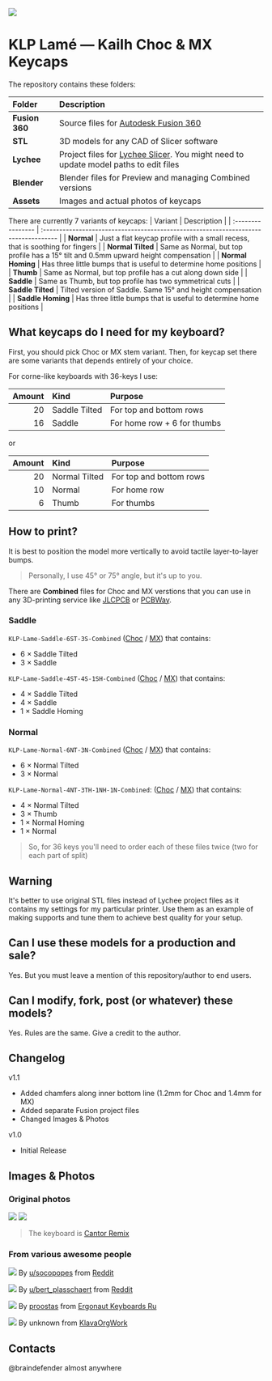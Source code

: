 ![](./Assets/KLP_Lame_Preview_All.jpg)

# KLP Lamé — Kailh Choc & MX Keycaps

The repository contains these folders:

| Folder         | Description                                                                                                |
| :------------- | :--------------------------------------------------------------------------------------------------------- |
| **Fusion 360** | Source files for [Autodesk Fusion 360](https://www.autodesk.com/products/fusion-360/overview)              |
| **STL**        | 3D models for any CAD of Slicer software                                                                   |
| **Lychee**     | Project files for [Lychee Slicer](https://mango3d.io/). You might need to update model paths to edit files |
| **Blender**    | Blender files for Preview and managing Combined versions                                                   |
| **Assets**     | Images and actual photos of keycaps                                                                        |

There are currently 7 variants of keycaps:
| Variant           | Description                                                                         |
| :---------------- | :---------------------------------------------------------------------------------- |
| **Normal**        | Just a flat keycap profile with a small recess, that is soothing for fingers        |
| **Normal Tilted** | Same as Normal, but top profile has a 15° tilt and 0.5mm upward height compensation |
| **Normal Homing** | Has three little bumps that is useful to determine home positions                   |
| **Thumb**         | Same as Normal, but top profile has a cut along down side                           |
| **Saddle**        | Same as Thumb, but top profile has two symmetrical cuts                             |
| **Saddle Tilted** | Tilted version of Saddle. Same 15° and height compensation                          |
| **Saddle Homing** | Has three little bumps that is useful to determine home positions                   |

## What keycaps do I need for my keyboard?

First, you should pick Choc or MX stem variant. Then, for keycap set there are some variants that depends entirely of your choice.

For corne-like keyboards with 36-keys I use:

| Amount | Kind          | Purpose                     |
| -----: | :------------ | :-------------------------- |
|     20 | Saddle Tilted | For top and bottom rows     |
|     16 | Saddle        | For home row + 6 for thumbs |

or

| Amount | Kind          | Purpose                 |
| -----: | :------------ | :---------------------- |
|     20 | Normal Tilted | For top and bottom rows |
|     10 | Normal        | For home row            |
|      6 | Thumb         | For thumbs              |

## How to print?

It is best to position the model more vertically to avoid tactile layer-to-layer bumps.

> Personally, I use 45° or 75° angle, but it's up to you.

There are **Combined** files for Choc and MX verstions that you can use in any 3D-printing service like [JLCPCB](https://3d.jlcpcb.com/3d-printing/stereolithography) or [PCBWay](https://www.pcbway.com/rapid-prototyping/3d-printing/).

### Saddle

`KLP-Lame-Saddle-6ST-3S-Combined` ([Choc](./STL/Choc/Combined/KLP-Lame-Saddle-6ST-3S-Combined.stl) / [MX](./STL/MX/Combined/KLP-Lame-MX-Saddle-6ST-3S-Combined.stl)) that contains:

- 6 × Saddle Tilted
- 3 × Saddle

`KLP-Lame-Saddle-4ST-4S-1SH-Combined` ([Choc](./STL/Choc/Combined/KLP-Lame-Saddle-4ST-4S-1SH-Combined.stl) / [MX](./STL/MX/Combined/KLP-Lame-MX-Saddle-4ST-4S-1SH-Combined.stl)) that contains:

- 4 × Saddle Tilted
- 4 × Saddle
- 1 × Saddle Homing

### Normal

`KLP-Lame-Normal-6NT-3N-Combined` ([Choc](./STL/Choc/Combined/KLP-Lame-Normal-6NT-3N-Combined.stl) / [MX](./STL/MX/Combined/KLP-Lame-MX-Normal-6NT-3N-Combined.stl)) that contains:

- 6 × Normal Tilted
- 3 × Normal

`KLP-Lame-Normal-4NT-3TH-1NH-1N-Combined`: ([Choc](./STL/Choc/Combined/KLP-Lame-Normal-4NT-3TH-1NH-1N-Combined.stl) / [MX](./STL/MX/Combined/KLP-Lame-MX-Normal-4NT-3TH-1NH-1N-Combined.stl)) that contains:

- 4 × Normal Tilted
- 3 × Thumb
- 1 × Normal Homing
- 1 × Normal

> So, for 36 keys you'll need to order each of these files twice (two for each part of split)

## Warning

It's better to use original STL files instead of Lychee project files as it contains my settings for my particular printer. Use them as an example of making supports and tune them to achieve best quality for your setup.

## Can I use these models for a production and sale?

Yes. But you must leave a mention of this repository/author to end users.

## Can I modify, fork, post (or whatever) these models?

Yes. Rules are the same. Give a credit to the author.

## Changelog

v1.1

- Added chamfers along inner bottom line (1.2mm for Choc and 1.4mm for MX)
- Added separate Fusion project files
- Changed Images & Photos

v1.0

- Initial Release

## Images & Photos

### Original photos

![](./Assets/KLP-Lame-Cantor-Preview.jpg)
![](./Assets/KLP-Lame-Cantor-Preview-Side.jpg)

> The keyboard is [Cantor Remix](https://github.com/nilokr/cantor-remix)

### From various awesome people

![](./Assets/reddit-socopopes-9cws8sotb1bd1.jpeg)
By [u/socopopes](https://www.reddit.com/user/socopopes/) from [Reddit](https://www.reddit.com/r/ErgoMechKeyboards/comments/1dx9d7j/down_14_more_keys_only_34_more_to_go/)

![](./Assets/reddit-bert_plasschaert-a16vk4g4na8d1.jpg)
By [u/bert_plasschaert](https://www.reddit.com/user/bert_plasschaert/) from [Reddit](https://www.reddit.com/r/ErgoMechKeyboards/comments/1dmirsg/totem_tenting_bottom_plate/)

![](./Assets/telegram-ergonautkb_ru-001.jpg)
By [proostas](https://t.me/proostas) from [Ergonaut Keyboards Ru](https://t.me/ergonautkb_ru)

![](./Assets/unknown-8j3bn7a913sf4.jpg)
By unknown from [KlavaOrgWork](https://t.me/klavaorgwork)

## Contacts

@braindefender almost anywhere
